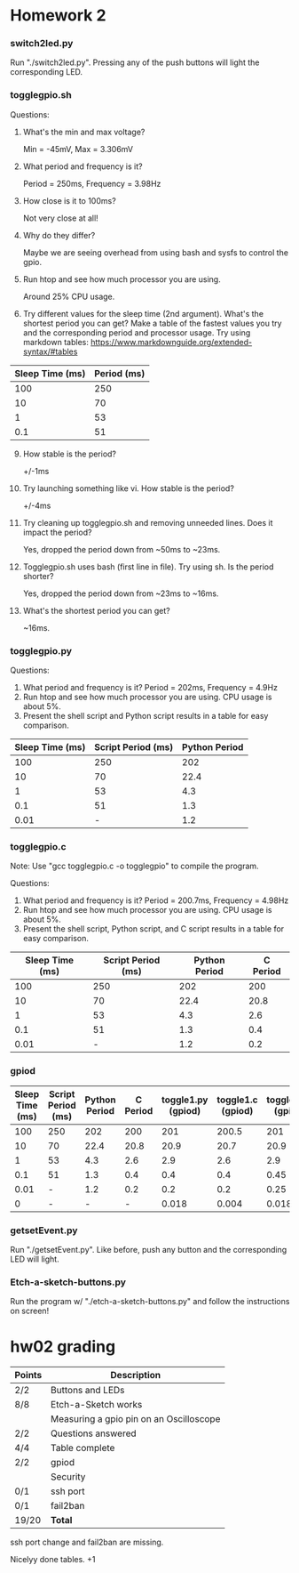 # Homework 2

### switch2led.py

Run "./switch2led.py". Pressing any of the push buttons will light the corresponding LED.

### togglegpio.sh
Questions:

1. What's the min and max voltage?

	Min = -45mV, Max = 3.306mV
2. What period and frequency is it?

	Period = 250ms, Frequency = 3.98Hz
3. How close is it to 100ms?

	Not very close at all!
4. Why do they differ?

	Maybe we are seeing overhead from using bash and sysfs to control the gpio.
5. Run htop and see how much processor you are using.

	Around 25% CPU usage.
6. Try different values for the sleep time (2nd argument). What's the shortest period you can get? Make a table of the fastest values you try and the corresponding period and processor usage. Try using markdown tables: https://www.markdownguide.org/extended-syntax/#tables

| Sleep Time (ms) | Period (ms) |
|-|-|
|100|250|
|10|70|
|1|53|
|0.1|51|

9. How stable is the period?

	+/-1ms
8. Try launching something like vi. How stable is the period?

	+/-4ms	
9. Try cleaning up togglegpio.sh and removing unneeded lines. Does it impact the period?

	Yes, dropped the period down from ~50ms to ~23ms.
10. Togglegpio.sh uses bash (first line in file). Try using sh. Is the period shorter?

	Yes, dropped the period down from ~23ms to ~16ms.
11. What's the shortest period you can get?

	~16ms.

### togglegpio.py

Questions:

1. What period and frequency is it?
	Period = 202ms, Frequency = 4.9Hz
2. Run htop and see how much processor you are using.
	CPU usage is about 5%.
3. Present the shell script and Python script results in a table for easy comparison.

| Sleep Time (ms) | Script Period (ms) | Python Period|
|-|-|-|
|100|250|202|
|10|70|22.4|
|1|53|4.3|
|0.1|51|1.3|
|0.01|-|1.2|

### togglegpio.c
Note: Use "gcc togglegpio.c -o togglegpio" to compile the program.

Questions:

1. What period and frequency is it?
	Period = 200.7ms, Frequency = 4.98Hz
2. Run htop and see how much processor you are using.
	CPU usage is about 5%.
3. Present the shell script, Python script, and C script results in a table for easy comparison.

| Sleep Time (ms) | Script Period (ms) | Python Period| C Period|
|-|-|-|-|
|100|250|202|200|
|10|70|22.4|20.8|
|1|53|4.3|2.6|
|0.1|51|1.3|0.4|
|0.01|-|1.2|0.2|

### gpiod

| Sleep Time (ms) | Script Period (ms) | Python Period| C Period| toggle1.py (gpiod) | toggle1.c (gpiod) | toggle2.py (gpiod) | toggle2.c (gpiod) |
|-|-|-|-|-|-|-|-|
|100|250|202|200|201|200.5|201|200.5|
|10|70|22.4|20.8|20.9|20.7|20.9|20.6|
|1|53|4.3|2.6|2.9|2.6|2.9|2.6|
|0.1|51|1.3|0.4|0.4|0.4|0.45|0.4|
|0.01|-|1.2|0.2|0.2|0.2|0.25|0.21|
|0|-|-|-|0.018|0.004|0.018|0.003|

### getsetEvent.py

Run "./getsetEvent.py". Like before, push any button and the corresponding LED will light.

### Etch-a-sketch-buttons.py

Run the program w/ "./etch-a-sketch-buttons.py" and follow the instructions on screen!

# hw02 grading

| Points      | Description |
| ----------- | ----------- |
|  2/2 | Buttons and LEDs 
|  8/8 | Etch-a-Sketch works
|      | Measuring a gpio pin on an Oscilloscope 
|  2/2 | Questions answered
|  4/4 | Table complete
|  2/2 | gpiod
|      | Security
|  0/1 | ssh port 
|  0/1 | fail2ban
| 19/20   | **Total**

ssh port change and fail2ban are missing.

Nicelyy done tables.  +1